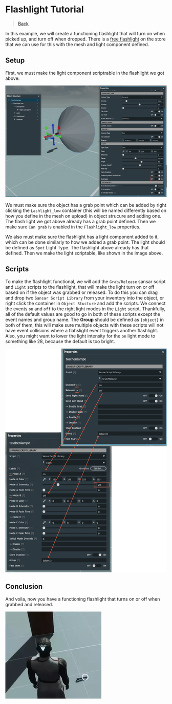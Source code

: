 # Flashlight Tutorial

> [Back](../README.md)

In this example, we will create a functioning flashlight that will turn on when picked up, and turn off when dropped. There is a [free flashlight](https://store.sansar.com/listings/06cf6eb5-5e6a-4e0e-9700-b09ff67fc361/taschenlampe) on the store that we can use for this with the mesh and light component defined.

## Setup

First, we must make the light component scriptrable in the flashlight we got above:

![flashlight setup](../assets/flashlight-setup.jpg)

We must make sure the object has a grab point which can be added by right clicking the `Lashlight_low` container (this will be named differently based on how you define in the mesh on upload) in object strucure and adding one. The flash light we got above already has a grab point defined. Then we make sure `Can grab` is enabled in the `Flashlight_low` properties.

We also must make sure the flashlight has a light component added to it, which can be done similarly to how we added a grab point. The light should be defined as `Spot` Light Type. The flashlight above already has that defined. Then we make the light scriptable, like shown in the image above.

## Scripts

To make the flashlight functional, we will add the `Grab/Release` sansar script and `Light` scripts to the flashlight, that will make the light turn on or off based on if the object was grabbed or released. To do this you can drag and drop two `Sansar Script Library` from your inventory into the object, or right click the container in `Object Stucture` and add the scripts. We connect the events `on` and `off` to the right light modes in the `Light` script. Thankfully, all of the default values are good to go in both of these scripts except the event names and group name. The **Group** should be defined as `{object}` in both of them, this will make sure multiple objects with these scripts will not have event collisions where a flahslight event triggers another flashlight. Also, you might want to lower the light intensity for the `on` light mode to something like 28, because the default is too bright.

![flashlight setup](../assets/flashlight-scripts.png)

## Conclusion

And voila, now you have a functioning flashlight that turns on or off when grabbed and released.

![flashlight setup](../assets/flashlight.webp)